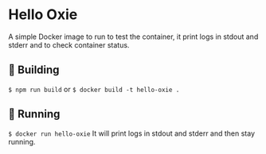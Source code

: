 # Hello Oxie
A simple Docker image to run to test the container, it print logs in stdout and stderr and to check container status.

## :construction: Building
`$ npm run build` or `$ docker build -t hello-oxie .`

## :rocket: Running
`$ docker run hello-oxie`
It will print logs in stdout and stderr and then stay running.
